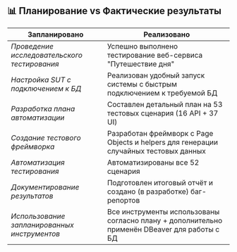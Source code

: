 ## 📊 Планирование vs Фактические результаты

| Запланировано | Реализовано |
|---------------|-------------|
| *Проведение исследовательского тестирования* | Успешно выполнено тестирование веб-сервиса "Путешествие дня" |
| *Настройка SUT с подключением к БД* | Реализован удобный запуск системы с быстрым подключением к требуемой БД |
| *Разработка плана автоматизации* | Составлен детальный план на 53 тестовых сценария (16 API + 37 UI) |
| *Создание тестового фреймворка* | Разработан фреймворк с Page Objects и helpers для генерации случайных тестовых данных |
| *Автоматизация тестирования* | Автоматизированы все 52 сценария |
| *Документирование результатов* | Подготовлен итоговый отчёт и создано (в разработке) баг-репортов |
| *Использование запланированных инструментов* | Все инструменты использованы согласно плану + дополнительно применён DBeaver для работы с БД |
